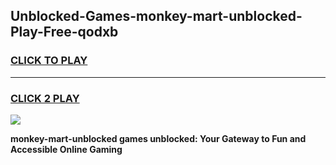 
## Unblocked-Games-monkey-mart-unblocked-Play-Free-qodxb
<h3>
<a href="https://premium76.site?title=monkey-mart-unblocked&ref=18A1">CLICK TO PLAY</a></h3>
<hr>

<h3>
<a href="https://premium76.site?title=monkey-mart-unblocked&ref=18A1">CLICK 2 PLAY</a>
  
</h3>

<a href="https://premium76.site?title=monkey-mart-unblocked&ref=18A1"><img src="https://clearcache.store/games.png"></a>


**monkey-mart-unblocked games unblocked: Your Gateway to Fun and Accessible Online Gaming**
